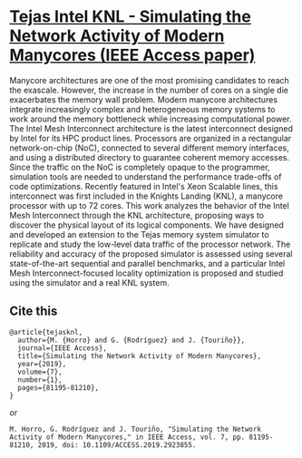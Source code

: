 # [Tejas Intel KNL - Simulating the Network Activity of Modern Manycores (IEEE Access paper)](https://ieeexplore.ieee.org/document/8740875)

Manycore architectures are one of the most promising candidates to reach the exascale. However, the increase in the number of cores on a single die exacerbates the memory wall problem. Modern manycore architectures integrate increasingly complex and heterogeneous memory systems to work around the memory bottleneck while increasing computational power. The Intel Mesh Interconnect architecture is the latest interconnect designed by Intel for its HPC product lines. Processors are organized in a rectangular network-on-chip (NoC), connected to several different memory interfaces, and using a distributed directory to guarantee coherent memory accesses. Since the traffic on the NoC is completely opaque to the programmer, simulation tools are needed to understand the performance trade-offs of code optimizations. Recently featured in Intel's Xeon Scalable lines, this interconnect was first included in the Knights Landing (KNL), a manycore processor with up to 72 cores. This work analyzes the behavior of the Intel Mesh Interconnect through the KNL architecture, proposing ways to discover the physical layout of its logical components. We have designed and developed an extension to the Tejas memory system simulator to replicate and study the low-level data traffic of the processor network. The reliability and accuracy of the proposed simulator is assessed using several state-of-the-art sequential and parallel benchmarks, and a particular Intel Mesh Interconnect-focused locality optimization is proposed and studied using the simulator and a real KNL system.

## Cite this

```
@article{tejasknl,
  author={M. {Horro} and G. {Rodríguez} and J. {Touriño}},
  journal={IEEE Access}, 
  title={Simulating the Network Activity of Modern Manycores}, 
  year={2019},
  volume={7},
  number={1},
  pages={81195-81210},
}
```

or

```
M. Horro, G. Rodríguez and J. Touriño, "Simulating the Network Activity of Modern Manycores," in IEEE Access, vol. 7, pp. 81195-81210, 2019, doi: 10.1109/ACCESS.2019.2923855.
```
